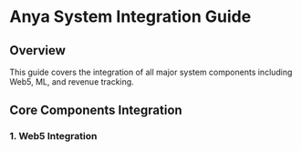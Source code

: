 # Anya System Integration Guide

## Overview
This guide covers the integration of all major system components including Web5, ML, and revenue tracking.

## Core Components Integration

### 1. Web5 Integration
